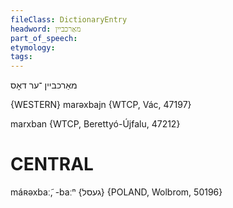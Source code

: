 ```yaml
---
fileClass: DictionaryEntry
headword: מאַרכביין
part_of_speech: 
etymology: 
tags: 
---
```

מאַרכביין
־ער
דאָס

{WESTERN}
marəxbajn {WTCP, Vác, 47197}

marxban {WTCP, Berettyó-Újfalu, 47212}

CENTRAL
========

máʀəxbaː̃, -baːⁿ {געסל} {POLAND, Wolbrom, 50196}